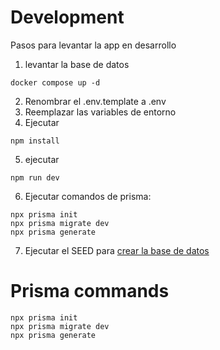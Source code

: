 # Development

Pasos para levantar la app en desarrollo

1. levantar la base de datos

```
docker compose up -d
```

2. Renombrar el .env.template a .env
3. Reemplazar las variables de entorno
4. Ejecutar

```
npm install
```

5. ejecutar

```
npm run dev
```

6. Ejecutar comandos de prisma:

```
npx prisma init
npx prisma migrate dev
npx prisma generate
```

7. Ejecutar el SEED para [crear la base de datos](localhost:3000/api/seed)

# Prisma commands

```
npx prisma init
npx prisma migrate dev
npx prisma generate
```
